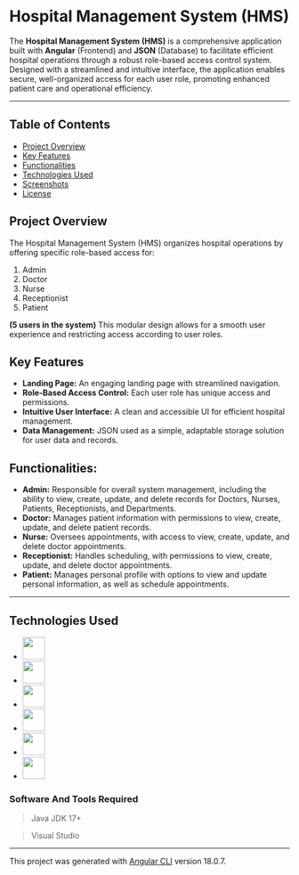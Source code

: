 # Hospital Management System (HMS)

The **Hospital Management System (HMS)** is a comprehensive application built with **Angular** (Frontend) and **JSON** (Database) to facilitate efficient hospital operations through a robust role-based access control system. Designed with a streamlined and intuitive interface, the application enables secure, well-organized access for each user role, promoting enhanced patient care and operational efficiency.

--------------------------------------------------------------

## Table of Contents
- [Project Overview](#project-overview)
- [Key Features](#key-features)
- [Functionalities](#functionalities)
- [Technologies Used](#technologies-used)
- [Screenshots](#screenshots)
- [License](#license)

## Project Overview
The Hospital Management System (HMS) organizes hospital operations by offering specific role-based access for:

1. Admin
2. Doctor
3. Nurse
4. Receptionist
5. Patient

**(5 users in the system)**
This modular design allows for a smooth user experience and restricting access according to user roles.


## Key Features
- **Landing Page:** An engaging landing page with streamlined navigation.
- **Role-Based Access Control:** Each user role has unique access and permissions.
- **Intuitive User Interface:** A clean and accessible UI for efficient hospital management.
- **Data Management:** JSON used as a simple, adaptable storage solution for user data and records.


## Functionalities:
- **Admin:** Responsible for overall system management, including the ability to view, create, update, and delete records for Doctors, Nurses, Patients, Receptionists, and Departments.
- **Doctor:** Manages patient information with permissions to view, create, update, and delete patient records.
- **Nurse:** Oversees appointments, with access to view, create, update, and delete doctor appointments.
- **Receptionist:** Handles scheduling, with permissions to view, create, update, and delete doctor appointments.
- **Patient:** Manages personal profile with options to view and update personal information, as well as schedule appointments.

--------------------------------------------------------------

## Technologies Used
- [<img src="https://github.com/user-attachments/assets/d591596e-3be6-40e2-9e77-a22e52611071" width="40" height="40">](https://github.com/mostofa-rezvi)
- [<img src="https://github.com/user-attachments/assets/9e5891f0-25f9-4e6a-afb7-4e0c2d2dc109" width="40" height="40">](https://github.com/mostofa-rezvi)
- [<img src="https://github.com/user-attachments/assets/76105614-0d88-4d34-9472-6a72e8c4415c" width="40" height="40">](https://github.com/mostofa-rezvi)
- [<img src="https://github.com/user-attachments/assets/19881f38-d86a-4d10-87c9-e491f49793f1" width="40" height="40">](https://github.com/mostofa-rezvi)
- [<img src="https://github.com/user-attachments/assets/1d546873-8eb2-40e3-bddc-eb903a1fdbcc" width="40" height="40">](https://github.com/mostofa-rezvi)
- [<img src="https://github.com/user-attachments/assets/83e6db33-502a-433c-8565-774ba217c298" width="40" height="40">](https://github.com/mostofa-rezvi)

### Software And Tools Required
> Java JDK 17+

> Visual Studio

--------------------------------------------------------------








This project was generated with [Angular CLI](https://github.com/angular/angular-cli) version 18.0.7.

